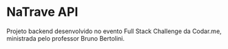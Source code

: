 # NaTrave API

Projeto backend desenvolvido no evento Full Stack Challenge da Codar.me, ministrada pelo professor Bruno Bertolini.
